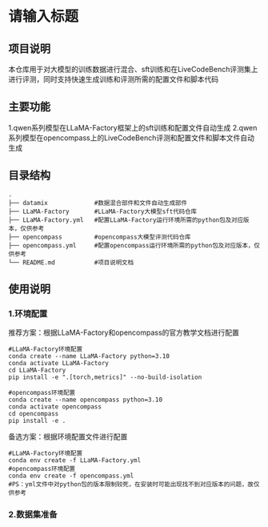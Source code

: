 # 请输入标题

## 项目说明
本仓库用于对大模型的训练数据进行混合、sft训练和在LiveCodeBench评测集上进行评测，同时支持快速生成训练和评测所需的配置文件和脚本代码

## 主要功能
1.qwen系列模型在LLaMA-Factory框架上的sft训练和配置文件自动生成
2.qwen系列模型在opencompass上的LiveCodeBench评测和配置文件和脚本文件自动生成

## 目录结构
```
.
├── datamix             #数据混合部件和文件自动生成部件
├── LLaMA-Factory       #LLaMA-Factory大模型sft代码仓库
├── LLaMA-Factory.yml   #配置LLaMA-Factory运行环境所需的python包及对应版本，仅供参考
├── opencompass         #opencompass大模型评测代码仓库
├── opencompass.yml     #配置opencompass运行环境所需的python包及对应版本，仅供参考
└── README.md           #项目说明文档
```

## 使用说明
### 1.环境配置
推荐方案：根据LLaMA-Factory和opencompass的官方教学文档进行配置
```
#LLaMA-Factory环境配置
conda create --name LLaMA-Factory python=3.10
conda activate LLaMA-Factory
cd LLaMA-Factory
pip install -e ".[torch,metrics]" --no-build-isolation

#opencompass环境配置
conda create --name opencompass python=3.10
conda activate opencompass
cd opencompass
pip install -e .
```
备选方案：根据环境配置文件进行配置
```
#LLaMA-Factory环境配置
conda env create -f LLaMA-Factory.yml
#opencompass环境配置
conda env create -f opencompass.yml
#PS：yml文件中对python包的版本限制较死，在安装时可能出现找不到对应版本的问题，故仅供参考
```

### 2.数据集准备
